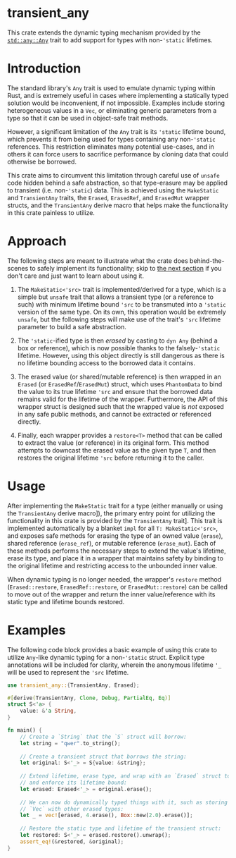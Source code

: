 transient_any
=====
This crate extends the dynamic typing mechanism provided by the [`std::any::Any`]
trait to add support for types with non-`'static` lifetimes.

# Introduction

The standard library's `Any` trait is used to emulate dynamic typing within
Rust, and is extremely useful in cases where implementing a statically typed
solution would be inconvenient, if not impossible. Examples include storing
heterogeneous values in a `Vec`, or eliminating generic parameters from a
type so that it can be used in object-safe trait methods.

However, a significant limitation of the `Any` trait is its `'static` lifetime
bound, which prevents it from being used for types containing any non-`'static`
references. This restriction eliminates many potential use-cases, and in others
it can force users to sacrifice performance by cloning data that could otherwise
be borrowed.

This crate aims to circumvent this limitation through careful use of `unsafe` code
hidden behind a safe abstraction, so that type-erasure may be applied to transient
(i.e. non-`'static`) data. This is achieved using the `MakeStatic` and
`TransientAny` traits, the `Erased`, `ErasedRef`, and `ErasedMut` wrapper
structs, and the `TransientAny` derive macro that helps make the functionality
in this crate painless to utilize.

# Approach

The following steps are meant to illustrate what the crate does behind-the-scenes
to safely implement its functionality; skip to [the next section](#usage) if you
don't care and just want to learn about using it.

1. The `MakeStatic<'src>` trait is implemented/derived for a type, which is a
simple but `unsafe` trait that allows a transient type (or a reference to such)
with minimum lifetime bound `'src` to be transmuted into a `'static` version of
the same type. On its own, this operation would be extremely `unsafe`, but the
following steps will make use of the trait's `'src` lifetime parameter to build
a safe abstraction.

2. The `'static`-ified type is then *erased* by casting to `dyn Any` (behind
a box or reference), which is now possible thanks to the falsely-`'static`
lifetime. However, using this object directly is still dangerous as there is
no lifetime bounding access to the borrowed data it contains.

3. The erased value (or shared/mutable reference) is then wrapped in an `Erased`
(or `ErasedRef`/`ErasedMut`) struct, which uses `PhantomData` to bind the
value to its true lifetime `'src` and ensure that the borrowed data remains valid
for the lifetime of the wrapper. Furthermore, the API of this wrapper struct is
designed such that the wrapped value is *not* exposed in any safe public methods,
and cannot be extracted or referenced directly.

4. Finally, each wrapper provides a `restore<T>` method that can be called to
extract the value (or reference) in its original form. This method attempts to
downcast the erased value as the given type `T`, and then restores the original
lifetime `'src` before returning it to the caller.

# Usage
After implementing the `MakeStatic` trait for a type (either manually or
using the `TransientAny` derive macro]), the primary entry point for utilizing
the functionality in this crate is provided by the `TransientAny` trait].
This trait is implemented automatically by a blanket `impl` for all
`T: MakeStatic<'src>`, and exposes safe methods for erasing the type of an owned
value (`erase`), shared reference (`erase_ref`), or mutable reference
(`erase_mut`). Each of these methods performs the necessary steps to extend
the value's lifetime, erase its type, and place it in a wrapper that maintains
safety by binding to the original lifetime and restricting access to the
unbounded inner value.

When dynamic typing is no longer needed, the wrapper's `restore` method
(`Erased::restore`, `ErasedRef::restore`, or `ErasedMut::restore`)
can be called to move out of the wrapper and return the inner value/reference
with its static type and lifetime bounds restored.

# Examples

The following code block provides a basic example of using this crate to
utilize `Any`-like dynamic typing for a non-`'static` struct. Explicit type
annotations will be included for clarity, wherein the anonymous lifetime
`'_` will be used to represent the `'src` lifetime.

```rust
use transient_any::{TransientAny, Erased};

#[derive(TransientAny, Clone, Debug, PartialEq, Eq)]
struct S<'a> {
    value: &'a String,
}

fn main() {
    // Create a `String` that the `S` struct will borrow:
    let string = "qwer".to_string();
    
    // Create a transient struct that borrows the string:
    let original: S<'_> = S{value: &string};
    
    // Extend lifetime, erase type, and wrap with an `Erased` struct to preserve
    // and enforce its lifetime bound:
    let erased: Erased<'_> = original.erase();
    
    // We can now do dynamically typed things with it, such as storing it in a
    // `Vec` with other erased types:
    let _ = vec![erased, 4.erase(), Box::new(2.0).erase()];
    
    // Restore the static type and lifetime of the transient struct:
    let restored: S<'_> = erased.restore().unwrap();
    assert_eq!(&restored, &original);
}
```

[`PhantomData`]: https://doc.rust-lang.org/std/marker/struct.PhantomData.html
[`std::any::Any`]: https://doc.rust-lang.org/std/any/trait.Any.html